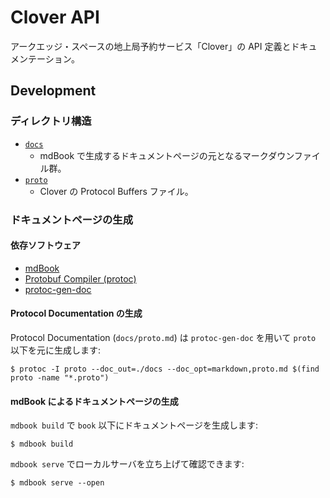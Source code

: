 # Clover API

アークエッジ・スペースの地上局予約サービス「Clover」の API 定義とドキュメンテーション。

## Development

### ディレクトリ構造

- [`docs`](docs)
  - mdBook で生成するドキュメントページの元となるマークダウンファイル群。
- [`proto`](proto)
  - Clover の Protocol Buffers ファイル。

### ドキュメントページの生成

#### 依存ソフトウェア

- [mdBook](https://github.com/rust-lang/mdBook)
- [Protobuf Compiler (protoc)](https://github.com/protocolbuffers/protobuf)
- [protoc-gen-doc](https://github.com/pseudomuto/protoc-gen-doc)

#### Protocol Documentation の生成

Protocol Documentation (`docs/proto.md`) は `protoc-gen-doc` を用いて `proto` 以下を元に生成します:

```console
$ protoc -I proto --doc_out=./docs --doc_opt=markdown,proto.md $(find proto -name "*.proto")
```

#### mdBook によるドキュメントページの生成

`mdbook build` で `book` 以下にドキュメントページを生成します:

```console
$ mdbook build
```

`mdbook serve` でローカルサーバを立ち上げて確認できます:

```console
$ mdbook serve --open
```
